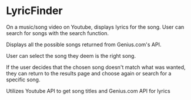 # LyricFinder

On a music/song video on Youtube, displays lyrics for the song.
User can search for songs with the search function.

Displays all the possible songs returned from Genius.com's API.

User can select the song they deem is the right song.

If the user decides that the chosen song doesn't match what was wanted, they can return to the results page and choose again or search for a specific song.

Utilizes Youtube API to get song titles and Genius.com API for lyrics

